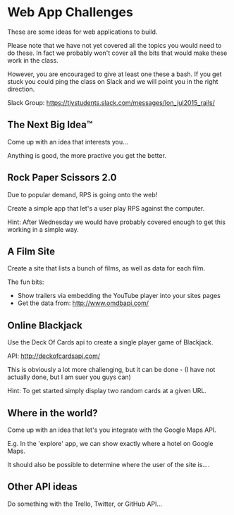 # Web App Challenges

These are some ideas for web applications to build. 

Please note that we have not yet covered all the topics you would need to do these. In fact we probably won't cover all the bits that would make these work in the class. 

However, you are encouraged to give at least one these a bash. If you get stuck you could ping the class on Slack and we will point you in the right direction.

Slack Group: https://tiystudents.slack.com/messages/lon_jul2015_rails/

## The Next Big Idea&trade;

Come up with an idea that interests you... 

Anything is good, the more practive you get the better.

## Rock Paper Scissors 2.0

Due to popular demand, RPS is going onto the web!

Create a simple app that let's a user play RPS against the computer. 

Hint: After Wednesday we would have probably covered enough to get this working in a simple way. 


## A Film Site

Create a site that lists a bunch of films, as well as data for each film. 

The fun bits: 
* Show trailers via embedding the YouTube player into your sites pages 
* Get the data from: http://www.omdbapi.com/


## Online Blackjack

Use the Deck Of Cards api to create a single player game of Blackjack.

API: http://deckofcardsapi.com/

This is obviously a lot more challenging, but it can be done - (I have not actually done, but I am suer you guys can)

Hint: To get started simply display two random cards at a given URL.


## Where in the world?

Come up with an idea that let's you integrate with the Google Maps API.

E.g. In the 'explore' app, we can show exactly where a hotel on Google Maps.


It should also be possible to determine where the user of the site is.... 


## Other API ideas

Do something with the Trello, Twitter, or GitHub API...


